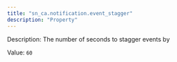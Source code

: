 ```yaml
---
title: "sn_ca.notification.event_stagger"
description: "Property"
---
```


Description: The number of seconds to stagger events by

Value: `60`